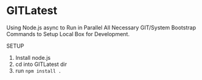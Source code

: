 GITLatest
=========

Using Node.js async to Run in Parallel All Necessary GIT/System Bootstrap Commands to Setup Local Box for Development. 

SETUP

1. Install node.js
2. cd into GITLatest dir
3. run <code>npm install .</code>

